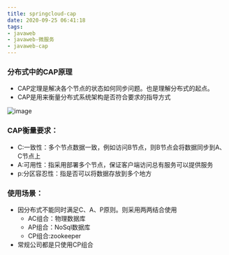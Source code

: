 ```yaml
---
title: springcloud-cap
date: 2020-09-25 06:41:18
tags:
- javaweb
- javaweb-微服务
- javaweb-cap
---
```


### 分布式中的CAP原理

- CAP定理是解决各个节点的状态如何同步问题。也是理解分布式的起点。
- CAP是用来衡量分布式系统架构是否符合要求的指导方式

![image](spring_cap.png)

### CAP衡量要求：

- C:一致性：多个节点数据一致，例如访问B节点，则B节点会将数据同步到A、C节点上
- A:可用性：指采用部署多个节点，保证客户端访问总有服务可以提供服务
- p:分区容忍性：指是否可以将数据存放到多个地方

### 使用场景：
- 因分布式不能同时满足C、A、P原则。则采用两两结合使用
    - AC组合：物理数据库
    - AP组合：NoSql数据库
    - CP组合:zookeeper
- 常规公司都是只使用CP组合


